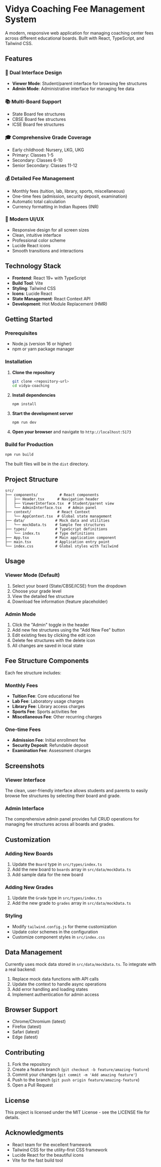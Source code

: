# Vidya Coaching Fee Management System

A modern, responsive web application for managing coaching center fees across different educational boards. Built with React, TypeScript, and Tailwind CSS.

## Features

### 🎯 **Dual Interface Design**
- **Viewer Mode**: Student/parent interface for browsing fee structures
- **Admin Mode**: Administrative interface for managing fee data

### 📚 **Multi-Board Support**
- State Board fee structures
- CBSE Board fee structures
- ICSE Board fee structures

### 🎓 **Comprehensive Grade Coverage**
- Early childhood: Nursery, LKG, UKG
- Primary: Classes 1-5
- Secondary: Classes 6-10
- Senior Secondary: Classes 11-12

### 💰 **Detailed Fee Management**
- Monthly fees (tuition, lab, library, sports, miscellaneous)
- One-time fees (admission, security deposit, examination)
- Automatic total calculation
- Currency formatting in Indian Rupees (INR)

### 🎨 **Modern UI/UX**
- Responsive design for all screen sizes
- Clean, intuitive interface
- Professional color scheme
- Lucide React icons
- Smooth transitions and interactions

## Technology Stack

- **Frontend**: React 19+ with TypeScript
- **Build Tool**: Vite
- **Styling**: Tailwind CSS
- **Icons**: Lucide React
- **State Management**: React Context API
- **Development**: Hot Module Replacement (HMR)

## Getting Started

### Prerequisites
- Node.js (version 16 or higher)
- npm or yarn package manager

### Installation

1. **Clone the repository**
   ```bash
   git clone <repository-url>
   cd vidya-coaching
   ```

2. **Install dependencies**
   ```bash
   npm install
   ```

3. **Start the development server**
   ```bash
   npm run dev
   ```

4. **Open your browser** and navigate to `http://localhost:5173`

### Build for Production

```bash
npm run build
```

The built files will be in the `dist` directory.

## Project Structure

```
src/
├── components/          # React components
│   ├── Header.tsx      # Navigation header
│   ├── ViewerInterface.tsx  # Student/parent view
│   └── AdminInterface.tsx   # Admin panel
├── context/            # React Context
│   └── AppContext.tsx  # Global state management
├── data/              # Mock data and utilities
│   └── mockData.ts    # Sample fee structures
├── types/             # TypeScript definitions
│   └── index.ts       # Type definitions
├── App.tsx            # Main application component
├── main.tsx           # Application entry point
└── index.css          # Global styles with Tailwind
```

## Usage

### Viewer Mode (Default)
1. Select your board (State/CBSE/ICSE) from the dropdown
2. Choose your grade level
3. View the detailed fee structure
4. Download fee information (feature placeholder)

### Admin Mode
1. Click the "Admin" toggle in the header
2. Add new fee structures using the "Add New Fee" button
3. Edit existing fees by clicking the edit icon
4. Delete fee structures with the delete icon
5. All changes are saved in local state

## Fee Structure Components

Each fee structure includes:

### Monthly Fees
- **Tuition Fee**: Core educational fee
- **Lab Fee**: Laboratory usage charges
- **Library Fee**: Library access charges
- **Sports Fee**: Sports activities fee
- **Miscellaneous Fee**: Other recurring charges

### One-time Fees
- **Admission Fee**: Initial enrollment fee
- **Security Deposit**: Refundable deposit
- **Examination Fee**: Assessment charges

## Screenshots

### Viewer Interface
The clean, user-friendly interface allows students and parents to easily browse fee structures by selecting their board and grade.

### Admin Interface
The comprehensive admin panel provides full CRUD operations for managing fee structures across all boards and grades.

## Customization

### Adding New Boards
1. Update the `Board` type in `src/types/index.ts`
2. Add the new board to `boards` array in `src/data/mockData.ts`
3. Add sample data for the new board

### Adding New Grades
1. Update the `Grade` type in `src/types/index.ts`
2. Add the new grade to `grades` array in `src/data/mockData.ts`

### Styling
- Modify `tailwind.config.js` for theme customization
- Update color schemes in the configuration
- Customize component styles in `src/index.css`

## Data Management

Currently uses mock data stored in `src/data/mockData.ts`. To integrate with a real backend:

1. Replace mock data functions with API calls
2. Update the context to handle async operations
3. Add error handling and loading states
4. Implement authentication for admin access

## Browser Support

- Chrome/Chromium (latest)
- Firefox (latest)
- Safari (latest)
- Edge (latest)

## Contributing

1. Fork the repository
2. Create a feature branch (`git checkout -b feature/amazing-feature`)
3. Commit your changes (`git commit -m 'Add amazing feature'`)
4. Push to the branch (`git push origin feature/amazing-feature`)
5. Open a Pull Request

## License

This project is licensed under the MIT License - see the LICENSE file for details.

## Acknowledgments

- React team for the excellent framework
- Tailwind CSS for the utility-first CSS framework
- Lucide React for the beautiful icons
- Vite for the fast build tool

